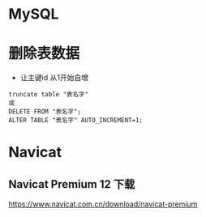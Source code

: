 # MySQL

# 删除表数据
- 让主键id 从1开始自增
```
truncate table "表名字"
或
DELETE FROM "表名字";  
ALTER TABLE "表名字" AUTO_INCREMENT=1;
```

# Navicat
## Navicat Premium 12 下载
https://www.navicat.com.cn/download/navicat-premium

